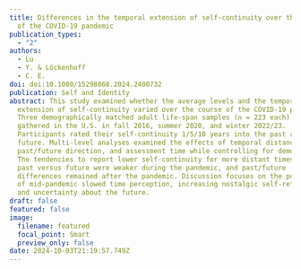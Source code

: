 ```yaml
---
title: Differences in the temporal extension of self-continuity over the course
  of the COVID-19 pandemic
publication_types:
  - "2"
authors:
  - Lu
  - Y. & Löckenhoff
  - C. E.
doi: doi:10.1080/15298868.2024.2400732
publication: Self and Identity
abstract: This study examined whether the average levels and the temporal
  extension of self-continuity varied over the course of the COVID-19 pandemic.
  Three demographically matched adult life-span samples (n = 223 each) were
  gathered in the U.S. in fall 2016, summer 2020, and winter 2022/23.
  Participants rated their self-continuity 1/5/10 years into the past and
  future. Multi-level analyses examined the effects of temporal distance,
  past/future direction, and assessment time while controlling for demographics.
  The tendencies to report lower self-continuity for more distant times and for
  past versus future were weaker during the pandemic, and past/future
  differences remained after the pandemic. Discussion focuses on the possibility
  of mid-pandemic slowed time perception, increasing nostalgic self-reflection,
  and uncertainty about the future.
draft: false
featured: false
image:
  filename: featured
  focal_point: Smart
  preview_only: false
date: 2024-10-03T21:19:57.749Z
---
```

